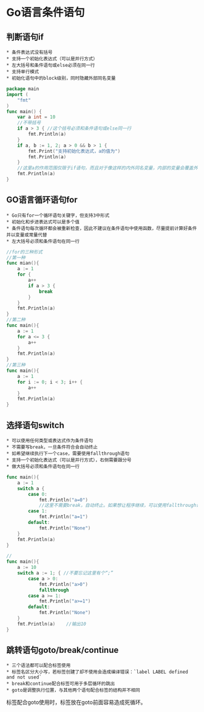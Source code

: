 Go语言条件语句
===========================

判断语句if
---------------------------

	* 条件表达式没有括号
	* 支持一个初始化表达式（可以是并行方式）
	* 左大括号和条件语句或else必须在同一行
	* 支持单行模式
	* 初始化语句中的block级别，同时隐藏外部同名变量

```go
package main
import (
    "fmt"
)
func main() {
    var a int = 10
    //不带括号
    if a > 3 { //这个括号必须和条件语句或else同一行
        fmt.Println(a)
    }
    if a, b := 1, 2; a > 0 && b > 1 {
        fmt.Print("支持初始化表达式，a的值为")
        fmt.Println(a)
    }
    //这里a的作用范围仅限于if语句，而且对于像这样的内外同名变量，内部的变量会覆盖外部的变量。
    fmt.Println(a)
}
```

GO语言循环语句for
--------------------------------

	* Go只有for一个循环语句关键字，但支持3中形式
	* 初始化和步进表达式可以是多个值
	* 条件语句每次循环都会被重新检查，因此不建议在条件语句中使用函数，尽量提前计算好条件并以变量或常量代替
	* 左大括号必须和条件语句在同一行

```go
//for的三种形式
//第一种
func mian(){
    a := 1
    for {
        a++
        if a > 3 {
            break
        }
    }
    fmt.Println(a)
}
//第二种
func main(){
    a := 1
    for a <= 3 {
        a++
    }
    fmt.Println(a)
}
//第三种
func main(){
    a := 1
    for i := 0; i < 3; i++ {
        a++
    }
    fmt.Println(a)
}
```

选择语句switch
-------------------------------------

	* 可以使用任何类型或表达式作为条件语句
	* 不需要写break，一旦条件符合会自动终止
	* 如希望继续执行下一个case，需要使用fallthrough语句
	* 支持一个初始化表达式（可以是并行方式），右侧需要跟分号
	* 做大括号必须和条件语句在同一行


```go
func main(){
    a := 1
    switch a {
        case 0:
            fmt.Println("a=0")
            //这里不需要break，自动终止。如果想让程序继续，可以使用fallthrough语句
        case 1:
            fmt.Println("a=1")
        default:
            fmt.Println("None")
    }
    fmt.Println(a)
}

//
func main(){
    a := 10
    switch a := 1; { //不要忘记这里有个“;”
        case a > 0:
            fmt.Println("a>0")
            fallthrough
        case a >= 1:
            fmt.Println("a>=1")
        default:
            fmt.Println("None")
    }
    fmt.Println(a)    //输出10
}
```





跳转语句goto/break/continue
-----------------------------------------

	* 三个语法都可以配合标签使用
	* 标签名区分大小写，若标签创建了却不使用会造成编译错误：`label LABEL defined and not used`
	* break和continue配合标签可用于多层循环的跳出
	* goto是调整执行位置，与其他两个语句配合标签的结构并不相同


标签配合goto使用时，标签放在goto前面容易造成死循环。
